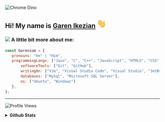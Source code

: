 <!--
**Garenium/Garenium** is a ✨ _special_ ✨ repository because its `README.md` (this file) appears on your GitHub profile.
-->

![Chrome Dino](https://mir-s3-cdn-cf.behance.net/project_modules/max_1200/4ff07986208593.5d9a654e92f36.gif)


<h2 align="left">Hi! My name is <a href="https://www.linkedin.com/in/gikezian" target="_blank" rel="noopener noreferrer">Garen Ikezian</a> <img src="https://raw.githubusercontent.com/ABSphreak/ABSphreak/master/gifs/Hi.gif" height="30" />
 
 
 ### <img src="https://giphy.com/gifs/cat-brighten-yourlaptop-aNqEFrYVnsS52/giphy.gif" width="50"> A little bit more about me: 
 
 ```javascript
const Garenium = {
    pronouns: "He" | "Him",
    programmingLangs: ["Java", "C", "C++", "JavaScript", "HTML5", "CSS", "JSON", "Lisp", "PHP"],
        softwareTools: ["Git", "GitHub"],
        writingOn: ["Vim", "Visual Studio Code", "Visual Studio", "JetBrains", "Eclipse Ide", "Notepad++"],
        databases: ["MySql", "Microsoft SQL Server"],
        os: ["Ubuntu", "Windows"]
    },
};
```
 
 ---
 
![Profile Views](https://komarev.com/ghpvc/?username=Garenium&style=flat-square)

<!-- ![Lines of code](https://img.shields.io/badge/From%20Hello%20World%20I%27ve%20Written-2.9%20million%20lines%20of%20code-blue) -->
 
 <p>
    <details>
     <summary><strong>Github Stats</strong></summary>
     
![Garenium GitHub stats](https://github-readme-stats.vercel.app/api?username=Garenium&hide=contribs,prs&show_icons=true&theme=transparent)
[![Top Langs](https://github-readme-stats.vercel.app/api/top-langs/?username=Garenium&layout=compact&theme=transparent)](https://github.com/Garenium/github-readme-stats)
      </details>
</p>

<!--START_SECTION:waka-->
<!--END_SECTION:waka-->
